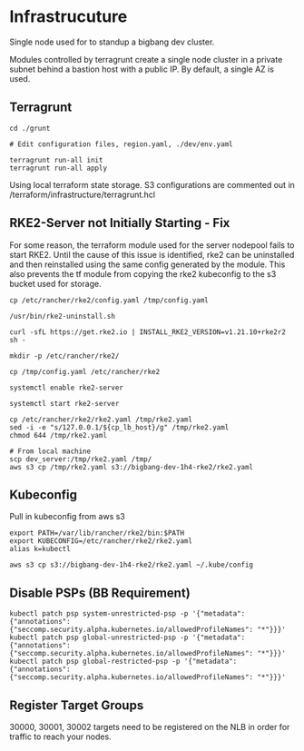 # Infrastrucuture

Single node used for to standup a bigbang dev cluster. 

Modules controlled by terragrunt create a single node cluster in a private subnet behind a bastion host with a public IP. By default, a single AZ is used. 

## Terragrunt

```
cd ./grunt

# Edit configuration files, region.yaml, ./dev/env.yaml

terragrunt run-all init
terragrunt run-all apply
```

Using local terraform state storage. S3 configurations are commented out in /terraform/infrastructure/terragrunt.hcl

## RKE2-Server not Initially Starting - Fix

For some reason, the terraform module used for the server nodepool fails to start RKE2. Until the cause of this issue is identified, rke2 can be uninstalled and then reinstalled using the same config generated by the module. This also prevents the tf module from copying the rke2 kubeconfig to the s3 bucket used for storage. 

```
cp /etc/rancher/rke2/config.yaml /tmp/config.yaml

/usr/bin/rke2-uninstall.sh

curl -sfL https://get.rke2.io | INSTALL_RKE2_VERSION=v1.21.10+rke2r2 sh -

mkdir -p /etc/rancher/rke2/

cp /tmp/config.yaml /etc/rancher/rke2

systemctl enable rke2-server

systemctl start rke2-server

cp /etc/rancher/rke2/rke2.yaml /tmp/rke2.yaml
sed -i -e "s/127.0.0.1/${cp_lb_host}/g" /tmp/rke2.yaml
chmod 644 /tmp/rke2.yaml

# From local machine
scp dev_server:/tmp/rke2.yaml /tmp/
aws s3 cp /tmp/rke2.yaml s3://bigbang-dev-1h4-rke2/rke2.yaml
```

## Kubeconfig
Pull in kubeconfig from aws s3

```
export PATH=/var/lib/rancher/rke2/bin:$PATH
export KUBECONFIG=/etc/rancher/rke2/rke2.yaml
alias k=kubectl

aws s3 cp s3://bigbang-dev-1h4-rke2/rke2.yaml ~/.kube/config
```

## Disable PSPs (BB Requirement)

```
kubectl patch psp system-unrestricted-psp -p '{"metadata": {"annotations":{"seccomp.security.alpha.kubernetes.io/allowedProfileNames": "*"}}}'
kubectl patch psp global-unrestricted-psp -p '{"metadata": {"annotations":{"seccomp.security.alpha.kubernetes.io/allowedProfileNames": "*"}}}'
kubectl patch psp global-restricted-psp -p '{"metadata": {"annotations":{"seccomp.security.alpha.kubernetes.io/allowedProfileNames": "*"}}}'
```

## Register Target Groups 

30000, 30001, 30002 targets need to be registered on the NLB in order for traffic to reach your nodes. 